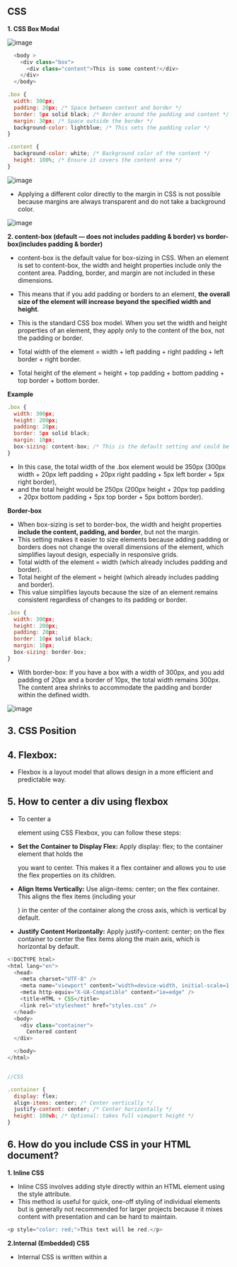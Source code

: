 ## CSS

**1. CSS Box Modal**

![image](https://github.com/venkatdas/Interview_prep/assets/43024084/40355538-838a-4c5b-a6af-1f63f88c6bcd)


```js
  <body >
    <div class="box">
      <div class="content">This is some content!</div>
    </div>
  </body>

.box {
  width: 300px;
  padding: 20px; /* Space between content and border */
  border: 5px solid black; /* Border around the padding and content */
  margin: 30px; /* Space outside the border */
  background-color: lightblue; /* This sets the padding color */
}

.content {
  background-color: white; /* Background color of the content */
  height: 100%; /* Ensure it covers the content area */
}

```

![image](https://github.com/venkatdas/Interview_prep/assets/43024084/d8b2aefc-3064-489f-85d6-f62d56804928)

- Applying a different color directly to the margin in CSS is not possible because margins are always transparent and do not take a background color. 


![image](https://github.com/venkatdas/Interview_prep/assets/43024084/3089a252-3bd4-467a-a459-35e301d92a6b)



**2. content-box (default — does not includes padding & border) vs border-box(includes padding & border)**


- content-box is the default value for box-sizing in CSS. When an element is set to content-box, the width and height properties include only the content area. Padding, border, and margin are not included in these dimensions.
- This means that if you add padding or borders to an element, **the overall size of the element will increase beyond the specified width and height**.

- This is the standard CSS box model. When you set the width and height properties of an element, they apply only to the content of the box, not the padding or border.
- Total width of the element = width + left padding + right padding + left border + right border.
- Total height of the element = height + top padding + bottom padding + top border + bottom border.

**Example**


```js
.box {
  width: 300px;
  height: 200px;
  padding: 20px;
  border: 5px solid black;
  margin: 10px;
  box-sizing: content-box; /* This is the default setting and could be omitted */
}

```

- In this case, the total width of the .box element would be 350px (300px width + 20px left padding + 20px right padding + 5px left border + 5px right border),
- and the total height would be 250px (200px height + 20px top padding + 20px bottom padding + 5px top border + 5px bottom border).


**Border-box**

- When box-sizing is set to border-box, the width and height properties **include the content, padding, and border**, but not the margin.
- This setting makes it easier to size elements because adding padding or borders does not change the overall dimensions of the element, which simplifies layout design, especially in responsive grids.
- Total width of the element = width (which already includes padding and border).
- Total height of the element = height (which already includes padding and border).
- This value simplifies layouts because the size of an element remains consistent regardless of changes to its padding or border.

```js
.box {
  width: 300px;
  height: 200px;
  padding: 20px;
  border: 10px solid black;
  margin: 10px;
  box-sizing: border-box;
}
```

- With border-box: If you have a box with a width of 300px, and you add padding of 20px and a border of 10px, the total width remains 300px. The content area shrinks to accommodate the padding and border within the defined width.

![image](https://github.com/venkatdas/Interview_prep/assets/43024084/d7c1fda8-63f9-4ca7-ba97-ca96e410f83e)

## 3. CSS Position


## 4. Flexbox:

- Flexbox is a layout model that allows design in a more efficient and predictable way.


## 5. How to center a div using flexbox

- To center a <div> element using CSS Flexbox, you can follow these steps:


- **Set the Container to Display Flex:** Apply display: flex; to the container element that holds the <div> you want to center. This makes it a flex container and allows you to use the flex properties on its children.
- **Align Items Vertically:** Use align-items: center; on the flex container. This aligns the flex items (including your <div>) in the center of the container along the cross axis, which is vertical by default.
- **Justify Content Horizontally:** Apply justify-content: center; on the flex container to center the flex items along the main axis, which is horizontal by default.


```js
<!DOCTYPE html>
<html lang="en">
  <head>
    <meta charset="UTF-8" />
    <meta name="viewport" content="width=device-width, initial-scale=1.0" />
    <meta http-equiv="X-UA-Compatible" content="ie=edge" />
    <title>HTML + CSS</title>
    <link rel="stylesheet" href="styles.css" />
  </head>
  <body>
    <div class="container">
      Centered content
  </div>

  </body>
</html>


//CSS

.container {
  display: flex;
  align-items: center; /* Center vertically */
  justify-content: center; /* Center horizontally */
  height: 100vh; /* Optional: takes full viewport height */
}
```


## 6. How do you include CSS in your HTML document?

**1. Inline CSS**
- Inline CSS involves adding style directly within an HTML element using the style attribute.
- This method is useful for quick, one-off styling of individual elements but is generally not recommended for larger projects because it mixes content with presentation and can be hard to maintain.
```js
<p style="color: red;">This text will be red.</p>

```

**2.Internal (Embedded) CSS**

- Internal CSS is written within a <style> tag in the <head> section of the HTML document. This method is suitable for styles that are specific to a single document and allows you to style elements without altering the HTML structure.


```js
<head>
  <style>
    p {
      color: blue;
    }
  </style>
</head>
<body>
  <p>This text will be blue.</p>
</body>

```

**3. External CSS**

- External CSS is the most common and recommended method for including CSS, especially in larger projects. Styles are maintained in separate CSS files which are linked to the HTML document using the <link> tag in the <head> section.
- This method keeps content and presentation separate, making the HTML and CSS easier to read and maintain.

```js
<head>
  <link rel="stylesheet" href="styles.css">
</head>
<body>
  <p>This text will be styled according to the styles.css file.</p>
</body>


//style.css

p {
  color: green;
}

```

## 7. CSS selectors

- CSS selectors are patterns used to select HTML elements in order to apply styles to them.

    **Types of selectors**

```js
/* Selects all paragraphs */
p {
    color: blue;
}

/* Selects elements with class 'highlight' */
.highlight {
    background-color: yellow;
}

/* Selects elements with id 'header' */
#header {
    font-size: 24px;
}
```


- Type Selectors: These target elements based on their HTML tag (e.g., div, p).
- Class Selectors: These target elements based on their class attribute (e.g., .class-name).
- ID Selectors: These target elements based on their ID attribute (e.g., #id-name).

- Attribute Selectors: These target elements based on the presence or value of an attribute (e.g., [type="text"]).This group of selectors gives you different ways to select elements based on the presence of a certain attribute on an element:

- Pseudo-class Selectors: These target elements based on their state (e.g., :hover, :checked).
- Pseudo-element Selectors: These target specific parts of an element (e.g., ::before, ::after).
- Universal Selector: This targets any element (e.g., *).
- Combinators and Descendant Selectors: These define relationships between elements (e.g., >, +, ~, and whitespace).

**Pseudo Class Example**


- Pseudo-classes are keywords that can be added to selectors in CSS to target specific states or elements.


- A pseudo-class is a selector that selects elements that are in a specific state, e.g. they are the first element of their type, or they are being hovered over by the mouse pointer.

  **Example**

- Let's look at a simple example. If we wanted to make the first paragraph in an article larger and bold, we could add a class to that paragraph and then add CSS to that class, as shown in the first example below:

  ![image](https://github.com/venkatdas/Interview_prep/assets/43024084/b1a5b34b-bc91-459b-9d0a-0f2df4bdc0c1)

- As per above Image we have applied a simple class then we have applied styles to that. This is working fine but if we have aneother extra para that need to be added top of the document then, We'd need to move the class over to the new paragraph. Instead of adding the class,
- we could use the :first-child pseudo-class selector — this will always target the first child element in the article, and we will no longer need to edit the HTML

```jsarticle p:first-child {
  font-size: 120%;
  font-weight: bold;
}
```

```js
<!DOCTYPE html>
<html lang="en">
<head>
  <meta charset="UTF-8">
  <meta name="viewport" content="width=device-width, initial-scale=1.0">
  <style>
    /* Styling the list items */
    li {
      margin: 5px;
      padding: 10px;
      border: 1px solid #ccc;
    }

    /* Styling the even list items using :nth-child(even) pseudo-class */
    li:nth-child(even) {
      background-color: #f2f2f2;
    }

    /* Styling the first list item using :first-child pseudo-class */
    li:first-child {
      font-weight: bold;
    }

    /* Styling the last list item using :last-child pseudo-class */
    li:last-child {
      border-bottom: 2px solid #333;
    }

    /* Styling the hovered list item using :hover pseudo-class */
    li:hover {
      background-color: #ddd;
    }
  </style>
</head>
<body>

  <ul>
    <li>Item 1</li>
    <li>Item 2</li>
    <li>Item 3</li>
    <li>Item 4</li>
    <li>Item 5</li>
  </ul>

</body>
</html>
```


- **Pseudo Element Example**
Pseudo-elements in CSS allow you to style a specific part of an element.

- Pseudo-elements behave in a similar way.
- However, they act as if you had added a whole new HTML element into the markup, rather than applying a class to existing elements.

- Pseudo-elements start with a double colon ::. ::before is an example of a pseudo-element.


**Use-case scenario**

- For example, if you wanted to select the first line of a paragraph you could wrap it in a <span> element and use an element selector; however, that would fail if the number of words you had wrapped were longer or shorter than the parent element's width. As we tend not to know how many words will fit on a line — as that will change if the screen width or font-size changes — it is impossible to robustly do this by adding HTML.

- **That is the reason we have to use  The ::first-line pseudo-element selector will do this for you reliably — if the number of words increases or decreases it will still only select the first line.**

![image](https://github.com/venkatdas/Interview_prep/assets/43024084/c0ba8755-9cc7-4575-b835-e41f35c458f7)

___________________
**Example 2**
```js
<!DOCTYPE html>
<html lang="en">
<head>
  <meta charset="UTF-8">
  <meta name="viewport" content="width=device-width, initial-scale=1.0">
  <style>
    /* Styling the first line of each list item */
    li::first-line {
      text-transform: uppercase;
      font-weight: bold;
    }

    /* Styling the first letter of each list item */
    li::first-letter {
      font-size: 150%;
      color: #900;
    }

    /* Styling the marker of the list item (e.g., the bullet or number) */
    li::marker {
      content: "•"; /* Custom marker content */
      color: #ff4500; /* Custom marker color */
      margin-right: 5px; /* Add some spacing between the marker and the text */
    }
  </style>
</head>
<body>

  <ul>
    <li>Item 1 - Lorem ipsum dolor sit amet, consectetur adipiscing elit.</li>
    <li>Item 2 - Fusce tincidunt, justo eget ultrices rhoncus, ligula quam congue lacus.</li>
    <li>Item 3 - Pellentesque habitant morbi tristique senectus et netus et malesuada fames ac turpis egestas.</li>
  </ul>

</body>
</html>
```


## 8. CSS Position

- In CSS, the position property is used to control the positioning of an element within its containing element. The position property can take several values, each affecting the positioning of the element in different ways.
- CSS positioning is a fundamental concept that allows **you to control the layout of elements on your web page**.



**Static Position**

- It's default position does means,
- Elements are positioned according to the normal flow of the document.
- top, right, bottom, and left properties have no effect.

```js
<!DOCTYPE html>
<html lang="en">
  <head>
    <meta charset="UTF-8" />
    <meta name="viewport" content="width=device-width, initial-scale=1.0" />
    <meta http-equiv="X-UA-Compatible" content="ie=edge" />
    <title>HTML + CSS</title>
    <link rel="stylesheet" href="styles.css" />
  </head>
  <body>
   <p class="positioned">Static Element </p>
   <!-- <div class="normal">Normal Box</div> -->
<!-- <div class="relative">Relatively Positioned Box</div> -->

  </body>
</html>

//styles.css

.positioned {
  width: 300px;
  height: 50px;
  background-color: yellow;
  border: 1px solid black;
  top: 20px;
  left: 20px;
  position: static;
}
```

![image](https://github.com/venkatdas/Interview_prep/assets/43024084/e5ceadf3-e4ab-4fd1-83d0-5b1e5da9b8c4)



**2.relative position**

- Positioned relative to its normal(static) position.
- When you use top, right, bottom, or left, it will be adjusted from its normal position.

```js
<!DOCTYPE html>
<html lang="en">
  <head>
    <meta charset="UTF-8" />
    <meta name="viewport" content="width=device-width, initial-scale=1.0" />
    <meta http-equiv="X-UA-Compatible" content="ie=edge" />
    <title>HTML + CSS</title>
    <link rel="stylesheet" href="styles.css" />
  </head>
  <body>
   <p class="positioned">Lorem Ipsum is simply dummy text of the printing and typesetting industry. Lorem Ipsum has been the industry's standard dummy text ever since the 1500s, when an unknown printer took a galley of type and scrambled it to make a type specimen book. It has survived not only. </p>

   <p></p>
<div class="relative">he standard chunk of Lorem Ipsum used since the 1500s is reproduced below for those interested. Sections 1.10.32 and 1.10.33 from "de Finibus Bonorum et Malorum" by Cicero are also reproduced in their exact original form.</div>

  </body>
</html>

//style

.positioned {
  width: 90%;
  height: auto;
  background-color: yellow;
  border: 1px solid black;
  top: 20px;
  left: 20px;
  position: static;
}

.relative {
  position: relative;
  top: 40px;
  left: 70px;
  width: 200px;
  height: auto;
  background-color: lightcoral;
  border: 1px solid black;
}

```

![image](https://github.com/venkatdas/Interview_prep/assets/43024084/42b3a1ef-1d8a-4f32-8e74-09a9ba21f274)



**3.Absolute**

- Absolutely! When an element is set to position: absolute; in CSS, it is removed from the normal document flow, and instead positioned relative to its nearest positioned ancestor. If no such ancestor exists, it positions itself relative to the initial containing block (usually the <html> element).


- **Removed from Normal Flow:** The element does not affect the positioning of other elements nor is it affected by them. This means it doesn't take up space where it would normally be in the document flow.
- **Positioned Relative to Nearest Positioned Ancestor:** If an ancestor element has a position property set to anything other than static (e.g., relative, absolute, fixed), the absolutely positioned element will position itself based on the top, right, bottom, and left properties relative to this ancestor.


```js
<!DOCTYPE html>
<html lang="en">
<head>
<meta charset="UTF-8">
<title>Absolute Positioning Example</title>
<style>
  .relative-container {
    position: relative;
    width: 300px;
    height: 300px;
    background-color: lightblue;
    border: 2px solid black;
  }
  .absolute-box {
    position: absolute;
    top: 50px;
    left: 70px;
    width: 100px;
    height: 100px;
    background-color: lightcoral;
    border: 1px solid black;
  }
</style>
</head>
<body>
<div class="relative-container">
  This is a relatively positioned container.
  <div class="absolute-box">Absolutely positioned box</div>
</div>
</body>
</html>
```

- In this example

- The .relative-container is a <div> with position: relative;. This doesn’t change its position in the document flow, but it becomes a reference point for any absolutely positioned child elements.
- The .absolute-box is a <div> with position: absolute; and positioned 50px from the top and 70px from the left of its parent .relative-container.

![image](https://github.com/venkatdas/Interview_prep/assets/43024084/7b5b0812-8e35-4315-96f1-d5f0455a866c)


**4.fixed** 

- Positioned relative to the viewport, which means it always stays in the same place even if the page is scrolled.
- Ignores the normal flow of the document.

```js
<!DOCTYPE html>
<html lang="en">
<head>
<meta charset="UTF-8">
<title>Fixed Positioning Example</title>
<style>
  .fixed-header {
    position: fixed;
    top: 0;
    left: 0;
    width: 100%;
    background-color: navy;
    color: white;
    text-align: center;
    padding: 10px 0;
    border-bottom: 2px solid yellow;
  }
  .content {
    margin-top: 100px; /* Give enough space to see content below fixed header */
    height: 2000px; /* To demonstrate scrolling */
    background-color: lightgrey;
    padding: 20px;
  }
</style>
</head>
<body>
  <div class="fixed-header">Fixed Header - Always Visible</div>
  <div class="content">
    Scroll down to see the effect of the fixed header.
  </div>
</body>
</html>
```
- The .fixed-header div has position: fixed;, which keeps it at the top of the viewport at all times. This div acts as a header that remains visible as you scroll through the page.
- The .content div has enough margin-top to ensure it starts below the header and extends far enough to allow for scrolling. This setup illustrates how the fixed header stays in place while the content moves beneath it.



**5.sticky**


- Sticky positioning in CSS is a powerful feature that combines aspects of both relative and fixed positioning. An element with position: sticky; behaves like a relatively positioned element until it reaches a certain point during scrolling, at which point it becomes fixed.
- This is typically used for headers, navigation bars, or any component you want to remain visible as you scroll past a certain point.

**How It Works:**
- Relatively Positioned: Initially, the element behaves like it's relatively positioned.
- Becomes Fixed: As you scroll and the element reaches a specified threshold (defined by top, right, bottom, or left), it "sticks" in place and behaves like it's fixed positioned.

```js
<!DOCTYPE html>
<html lang="en">
<head>
<meta charset="UTF-8">
<title>Sticky Positioning Example</title>
<style>
  body, html {
    height: 2000px; /* Ensures there's enough room to scroll */
    margin: 0;
    padding: 0;
  }
  .sticky-sidebar {
    position: -webkit-sticky;
    position: sticky;
    top: 20px; /* Distance from the top of the viewport */
    background-color: yellow;
    padding: 10px;
    width: 200px;
    height: 300px;
    border: 3px solid green;
  }
  .content {
    width: 300px;
    float: right;
    padding: 10px;
    background-color: lightblue;
  }
</style>
</head>
<body>
  <div class="sticky-sidebar">I stick as you scroll!</div>
  <div class="content">Lots of content here to scroll through. Keep scrolling to see the sticky element in action. This content is here to make sure there's enough to scroll through. Scroll down and notice how the yellow sidebar sticks to the top after you scroll 20px down.</div>
</body>
</html>
```

- The .sticky-sidebar is styled with position: sticky; and top: 20px;, which means it will scroll with the content until the viewport’s top edge reaches 20 pixels above the sidebar, at which point it will stick and remain visible as you continue to scroll.
- The .content div is just regular content that makes the page tall enough to scroll. It’s floated to the right to allow the sticky sidebar to show clearly on the left.

            **OR**


```js
<!DOCTYPE html>
<html lang="en">
<head>
<meta charset="UTF-8">
<title>Sticky Positioning Example</title>
<style>
  body, html {
    height: 100%; /* Makes sure the HTML and Body are full height */
    margin: 0;
    padding: 0;
    background-color: #f4f4f4;
  }
  div.sticky {
    position: -webkit-sticky; /* Safari */
    position: sticky;
    top: 0; /* Set the sticky element to stay at the top of the viewport */
    padding: 5px;
    background-color: #cae8ca; /* Light green background */
    border: 2px solid #4CAF50; /* Green border */
  }
  .content {
    padding-bottom: 2000px; /* Provides enough height to scroll */
    padding: 10px;
    background-color: #fff; /* White background for content */
    border: 1px solid #ddd; /* Light grey border */
  }
</style>
</head>
<body>

<p>Try to <b>scroll</b> inside this frame to understand how sticky positioning works.</p>

<div class="sticky">I am sticky!</div>

<div class="content">
  <p>In this example, the sticky element sticks to the top of the page (top: 0), when you reach its scroll position.</p>
  <p>Scroll back up to remove the stickyness.</p>
  <p>Some text to enable scrolling.. Lorem ipsum dolor sit amet, illum definitiones no quo, maluisset concludaturque et eum, altera fabulas ut quo. Atqui causae gloriatur ius te, id agam omnis evertitur eum. Affert laboramus repudiandae nec et. Inciderint efficiantur his ad. Eum no molestiae voluptatibus.</p>
  <p>Some more text to ensure there's ample scrolling space. Lorem ipsum dolor sit amet, consectetur adipiscing elit, sed do eiusmod tempor incididunt ut labore et dolore magna aliqua. Ut enim ad minim veniam, quis nostrud exercitation ullamco laboris nisi ut aliquip ex ea commodo consequat.</p>
</div>

</body>
</html>
```


## 8. CSS Specificity





**If there are two or more CSS rules that point to the same element, the selector with the highest specificity value will "win", and its style declaration will be applied to that HTML element.
Think of specificity as a score/rank that determines which style declaration is ultimately applied to an element.**

- CSS specificity is a crucial concept when working with CSS as it determines which styles are applied to elements based on the rules defined. Here’s a breakdown of how it works and how to calculate it:

**What is CSS Specificity?**
- CSS specificity is a system that browsers use to decide which CSS property values are the most relevant to an element and, therefore, will be applied. Specificity is calculated when multiple CSS rules could apply to an element and there is a need to determine which rule takes precedence.

**How Does CSS Specificity Work?**
- When multiple rules point to the same element, the browser follows these steps to determine which one applies:

- Importance: The !important rule takes highest precedence.
- Specificity: If no rule has the !important declaration, the browser looks at specificity.
- Source Order: If two competing rules have the same specificity, the later rule in the CSS file will be used.


**Calculating Specificity:**
- Specificity is calculated on a per-selector basis and results in a comma-separated list of values, typically viewed as a set of four numbers (a, b, c, d). Here’s how these values are determined:

- a: This value is 1 if the style is inline, 0 otherwise.
- b: This is the count of ID selectors in the selector.
- c: This is the count of class selectors, pseudo-classes, and attribute selectors.
- d: This is the count of type selectors and pseudo-elements.
- The universal selector (*), combinators (+, >, ~, , etc.), and negation pseudo-class (:not()) do not affect specificity.


`#header .menu li.active a { color: blue; }`

- a = 0 (no inline style)
- b = 1 (one ID selector: #header)
- c = 2 (two class selectors: .menu, .active)
- d = 2 (two type selectors: li, a)
- The specificity would be calculated as 0,1,2,2.


**Example**

- In this example, we have used the "p" element as selector, and specified a red color for this element. **The text will be red:**

```js
<!DOCTYPE html>
<html lang="en">
  <head>
    <meta charset="UTF-8" />
    <meta name="viewport" content="width=device-width, initial-scale=1.0" />
    <meta http-equiv="X-UA-Compatible" content="ie=edge" />
    <title>HTML + CSS</title>
    <link rel="stylesheet" href="styles.css" />
  </head>
  <body>
    <p>Hello World!</p>
  </body>
</html>

//css
p {
  color: red;
}
```
**Example 2**
- In this example, we have added a class selector (named "test"), and specified a green color for this class. The text will now be green (even though we have specified a red color for the element selector "p"). This is because the class selector is given higher priority:

```js
 <body>
    <p class="test">Hello World!</p>
  </body>

.test {
  color: green;
}
p {
  color: red;
}
```

**Example 3**

- In this example, we have added the id selector (named "demo"). The text will now be blue, because the id selector is given higher priority:

```js
<html>
<head>
  <style>
    #demo {color: blue;}
    .test {color: green;}
    p {color: red;}
  </style>
</head>
<body>

<p id="demo" class="test">Hello World!</p>

</body>
</html>
```

**Example 4**

- In this example, we have added an inline style for the "p" element. The text will now be pink, because the inline style is given the highest priority:

```js
<html>
<head>
  <style>
    #demo {color: blue;}
    .test {color: green;}
    p {color: red;}
  </style>
</head>
<body>

<p id="demo" class="test" style="color: pink;">Hello World!</p>

</body>
</html>
```

**Specificity Hierarchy**

- Every CSS selector has its place in the specificity hierarchy.

- There are four categories which define the specificity level of a selector:

- `Inline styles - Example: <h1 style="color: pink;">`
- IDs - Example: #navbar
- Classes, pseudo-classes, attribute selectors - Example: .test, :hover, [href]
- Elements and pseudo-elements - Example: h1, ::before


## 9. CSS Display properties

- **CSS display properties control the layout behavior of elements on a web page.** Here are some of the most commonly used values for the display property and examples of how they might be used:

**1.display:block**

- Description: This value makes the element behave like a block-level element, occupying the full width available and starting on a new line.
- `Example: <div>, <p>, <h1> - <h6>,<form>,<header>,<footer>,<section>`

**2. display:inline**

- Description: This value makes the element behave like an inline element, meaning it does not start on a new line and only occupies as much width as necessary.

`<span>
<a>
<img>
`

**3.inline-block**

- Description: Combines the layout properties of both inline and block elements. The element does not break onto a new line but can have a width and height.
- Example: Custom button styling.

```js
button {
  display: inline-block;
}
```

